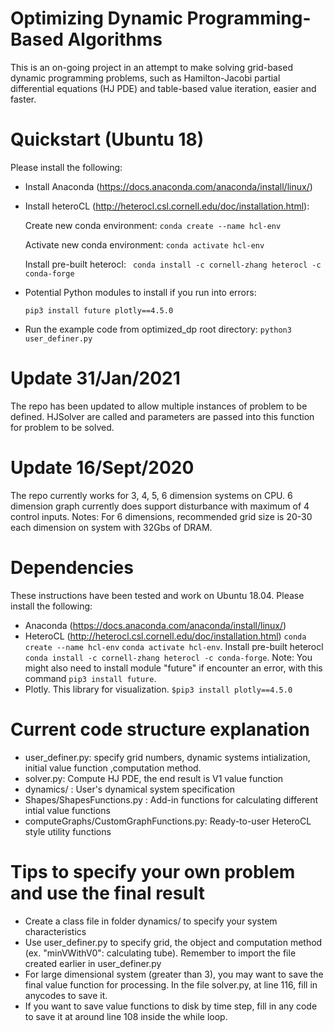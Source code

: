 # Optimizing Dynamic Programming-Based Algorithms
This is an on-going project in an attempt to make solving grid-based dynamic programming problems, such as Hamilton-Jacobi partial differential equations (HJ PDE) and table-based value iteration, easier and faster.

# Quickstart (Ubuntu 18)
Please install the following:
* Install Anaconda (https://docs.anaconda.com/anaconda/install/linux/)
* Install heteroCL (http://heterocl.csl.cornell.edu/doc/installation.html):

    Create new conda environment: ``` conda create --name hcl-env ```
    
    Activate new conda environment: ``` conda activate hcl-env ```
    
    Install pre-built heterocl: ``` conda install -c cornell-zhang heterocl -c conda-forge```
    
* Potential Python modules to install if you run into errors:

    ``` pip3 install future plotly==4.5.0 ```
    
* Run the example code from optimized_dp root directory: ``` python3 user_definer.py ```

# Update 31/Jan/2021
The repo has been updated to allow multiple instances of problem to be defined. HJSolver are called and parameters are passed into this function for problem to be solved. 

# Update 16/Sept/2020
The repo currently works for 3, 4, 5, 6 dimension systems on CPU. 6 dimension graph currently does support disturbance with maximum of 4 control inputs.
Notes: For 6 dimensions, recommended grid size is 20-30 each dimension on system with 32Gbs of DRAM.


# Dependencies
These instructions have been tested and work on Ubuntu 18.04. Please install the following:
* Anaconda (https://docs.anaconda.com/anaconda/install/linux/)
* HeteroCL (http://heterocl.csl.cornell.edu/doc/installation.html) ``` conda create --name hcl-env ```
    ``` conda activate hcl-env ```. Install pre-built heterocl ``` conda install -c cornell-zhang heterocl -c conda-forge```. 
  Note: You might also need to install module "future" if encounter an error, with this command ``` pip3 install future ```.  
*  Plotly. This library for visualization. ``` $pip3 install plotly==4.5.0 ```

# Current code structure explanation
* user_definer.py: specify grid numbers, dynamic systems intialization, initial value function ,computation method.
* solver.py: Compute HJ PDE, the end result is V1 value function
* dynamics/ : User's dynamical system specification
* Shapes/ShapesFunctions.py : Add-in functions for calculating different intial value functions
* computeGraphs/CustomGraphFunctions.py: Ready-to-user HeteroCL style utility functions

# Tips to specify your own problem and use the final result
* Create a class file in folder dynamics/ to specify your system characteristics
* Use user_definer.py to specify grid, the object and computation method (ex. "minVWithV0": calculating tube). Remember to import the file
created earlier in user_definer.py
* For large dimensional system (greater than 3), you may want to save the final value function for processing. In the file solver.py, at line 116, fill in anycodes to save it.
* If you want to save value functions to disk by time step, fill in any code to save it at around line 108 inside the while loop.

